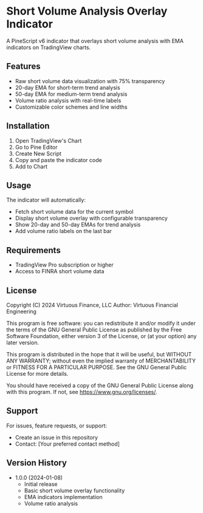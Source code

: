 # Short Volume Analysis Overlay Indicator

A PineScript v6 indicator that overlays short volume analysis with EMA indicators on TradingView charts.

## Features

- Raw short volume data visualization with 75% transparency
- 20-day EMA for short-term trend analysis
- 50-day EMA for medium-term trend analysis
- Volume ratio analysis with real-time labels
- Customizable color schemes and line widths

## Installation

1. Open TradingView's Chart
2. Go to Pine Editor
3. Create New Script
4. Copy and paste the indicator code
5. Add to Chart

## Usage

The indicator will automatically:
- Fetch short volume data for the current symbol
- Display short volume overlay with configurable transparency
- Show 20-day and 50-day EMAs for trend analysis
- Add volume ratio labels on the last bar

## Requirements

- TradingView Pro subscription or higher
- Access to FINRA short volume data

## License

Copyright (C) 2024 Virtuous Finance, LLC
Author: Virtuous Financial Engineering

This program is free software: you can redistribute it and/or modify it under the terms of the GNU General Public License as published by the Free Software Foundation, either version 3 of the License, or (at your option) any later version.

This program is distributed in the hope that it will be useful, but WITHOUT ANY WARRANTY; without even the implied warranty of MERCHANTABILITY or FITNESS FOR A PARTICULAR PURPOSE. See the GNU General Public License for more details.

You should have received a copy of the GNU General Public License along with this program. If not, see <https://www.gnu.org/licenses/>.

## Support

For issues, feature requests, or support:
- Create an issue in this repository
- Contact: [Your preferred contact method]

## Version History

- 1.0.0 (2024-01-08)
  - Initial release
  - Basic short volume overlay functionality
  - EMA indicators implementation
  - Volume ratio analysis